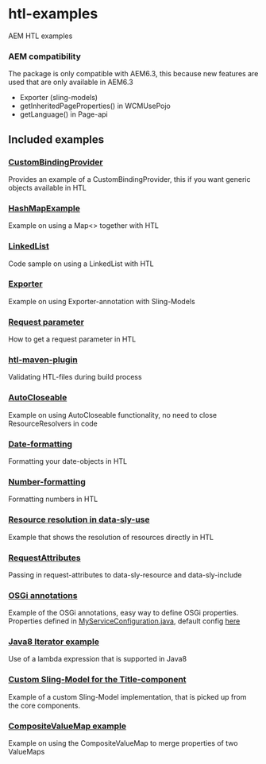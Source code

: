 # htl-examples
AEM HTL examples

### AEM compatibility
The package is only compatible with AEM6.3, this because new features are used that are only available in AEM6.3
- Exporter (sling-models)
- getInheritedPageProperties() in WCMUsePojo
- getLanguage() in Page-api


## Included examples

### [CustomBindingProvider](/core/src/main/java/com/adobe/examples/htl/core/bindings/CustomBindingProvider.java)
Provides an example of a CustomBindingProvider, this if you want generic objects available in HTL

### [HashMapExample](/core/src/main/java/com/adobe/examples/htl/core/hashmap/HashMapExample.java)
Example on using a Map<> together with HTL

### [LinkedList](/core/src/main/java/com/adobe/examples/htl/core/linkedlist/MiniNav.java)
Code sample on using a LinkedList with HTL

### [Exporter](/core/src/main/java/com/adobe/examples/htl/core/models/PageExporterImpl.java)
Example on using Exporter-annotation with Sling-Models

### [Request parameter](/ui.apps/src/main/content/jcr_root/apps/aemhtlexamples/samplecode/request-parameter.html)
How to get a request parameter in HTL

### [htl-maven-plugin](/ui.apps/pom.xml)
Validating HTL-files during build process

### [AutoCloseable](/core/src/main/java/com/adobe/examples/htl/core/service/AutoCloseableService.java)
Example on using AutoCloseable functionality, no need to close ResourceResolvers in code

### [Date-formatting](/ui.apps/src/main/content/jcr_root/apps/aemhtlexamples/components/aem6.3/formatting/formatting.html)
Formatting your date-objects in HTL

### [Number-formatting](/ui.apps/src/main/content/jcr_root/apps/aemhtlexamples/components/aem6.3/formatting/formatting.html)
Formatting numbers in HTL

### [Resource resolution in data-sly-use](/ui.apps/src/main/content/jcr_root/apps/aemhtlexamples/components/aem6.3/button/button.html)
Example that shows the resolution of resources directly in HTL

### [RequestAttributes](/ui.apps/src/main/content/jcr_root/apps/aemhtlexamples/components/aem6.3/product/product.html)
Passing in request-attributes to data-sly-resource and data-sly-include

### [OSGi annotations](/core/src/main/java/com/adobe/examples/htl/core/service/impl/MySimpleServiceImpl.java)
Example of the OSGi annotations, easy way to define OSGi properties.
Properties defined in [MyServiceConfiguration.java](/core/src/main/java/com/adobe/examples/htl/core/service/impl/MyServiceConfiguration.java), default config [here](/ui.apps/src/main/content/jcr_root/apps/aemhtlexamples/config/com.adobe.examples.htl.core.service.impl.MySimpleServiceImpl.xml)


### [Java8 Iterator example](/core/src/main/java/com/adobe/examples/htl/core/java8iterator/Java8Iterator.java)
Use of a lambda expression that is supported in Java8

### [Custom Sling-Model for the Title-component](/core/src/main/java/com/adobe/examples/htl/core/models/TitleImpl.java)
Example of a custom Sling-Model implementation, that is picked up from the core components.

### [CompositeValueMap example](/core/src/main/java/com/adobe/examples/htl/core/models/CompositeValueMapModel.java)
Example on using the CompositeValueMap to merge properties of two ValueMaps
